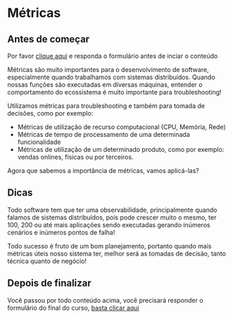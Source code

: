 # Métricas

## Antes de começar
Por favor [clique aqui](https://forms.gle/i2L4YFCip8vpm94c7) e responda o formulário antes de inciar o conteúdo

Métricas são muito importantes para o desenvolvimento de software, especialmente quando trabalhamos com sistemas 
distribuídos. Quando nossas funções são executadas em diversas máquinas, entender o comportamento do ecossistema é muito 
importante para troubleshooting!

Utilizamos métricas para troubleshooting e também para tomada de decisões, como por exemplo:

- Métricas de utilização de recurso computacional (CPU, Memória, Rede)
- Métricas de tempo de processamento de uma determinada funcionalidade
- Métricas de utilização de um determinado produto, como por exemplo: vendas onlines, físicas ou por terceiros.

Agora que sabemos a importância de métricas, vamos aplicá-las?

## Dicas

Todo software tem que ter uma observabilidade, principalmente quando falamos de sistemas distribuídos, pois pode crescer 
muito o mesmo, ter 100, 200 ou até mais aplicações sendo executadas gerando inúmeros cenários e inúmeros pontos de falha!

Todo sucesso é fruto de um bom planejamento, portanto quando mais métricas úteis nosso sistema ter, melhor será as tomadas 
de decisão, tanto técnica quanto de negócio!

## Depois de finalizar
Você passou por todo conteúdo acima, você precisará responder o formulário do final do curso, [basta clicar aqui](https://forms.gle/i2L4YFCip8vpm94c7)
